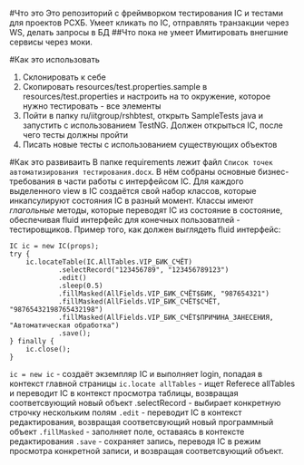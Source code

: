 #Что это
Это репозиторий с фреймворком тестирования IC и тестами для проектов РСХБ.
Умеет кликать по IC, отправлять транзакции через WS, делать запросы в БД
##Что пока не умеет
Имитировать внегшние сервисы через моки.


#Как это использовать
1. Склонировать к себе
1. Скопировать resources/test.properties.sample в resources/test.properties и настроить на то окружение, которое нужно тестировать - все элементы
1. Пойти в папку ru/iitgroup/rshbtest, открыть SampleTests java и запустить с использованием TestNG. Должен открыться IC, после чего тесты должны пройти
1. Писать новые тесты с использованием существующих объектов

#Как это развиваить
В папке requirements лежит файл `Cписок точек автоматизирования тестирования.docx`. В нём собраны основные бизнес-требования в части работы с интерфейсом IC. Для каждого выделенного view в IC создаётся свой набор классов, которые инкапсулируют состояния IC в разный момент. Классы имеют *глагольные* методы, которые переводят IC из состояние в состояние, обеспечивая fluid интерфейс для конечных пользоватлей - тестировщиков.
Пример того, как должен выглядеть fluid интерфейс:
~~~~ 
IC ic = new IC(props);
try {
    ic.locateTable(IC.AllTables.VIP_БИК_СЧЁТ)
            .selectRecord("123456789", "123456789123")
            .edit()
            .sleep(0.5)
            .fillMasked(AllFields.VIP_БИК_СЧЁТ$БИК, "987654321")
            .fillMasked(AllFields.VIP_БИК_СЧЁТ$СЧЁТ, "98765432198765432198")
            .fillMasked(AllFields.VIP_БИК_СЧЁТ$ПРИЧИНА_ЗАНЕСЕНИЯ, "Автоматическая обработка")
            .save();
} finally {
    ic.close();
}
~~~~
`ic = new ic` - cоздаёт экземпляр IC и выполняет login, попадая в контекст главной страницы
`ic.locate allTables` - ищет Referece allTables и переводит IC в контекст просмотра таблицы, возвращая соответсвующий новый объект
.selectRecord - выбирает конкретную строчку нескольким полям
`.edit` - переводит IC в контекст редактирования, возвращая соответсвующий новый программный объект
`.fillMasked` - заполняет поле, оставаясь в контексте редактирования
`.save` - сохраняет запись, переводя IC в режим просмотра конкретной записи, и возвращая соответсвующий объект.

